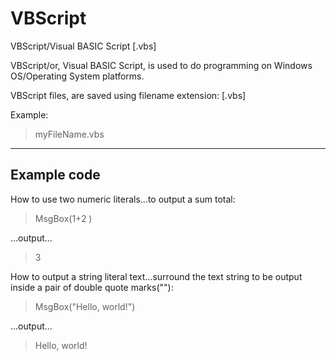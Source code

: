 # VBScript
VBScript/Visual BASIC Script [.vbs]

VBScript/or, Visual BASIC Script, is used to do programming on Windows OS/Operating System platforms.

VBScript files, are saved using filename extension: [.vbs]

Example:
 
> myFileName.vbs

-----

## Example code

How to use two numeric literals...to output a sum total: 

> MsgBox(1+2  )

...output...  

> 3 

How to output a string literal text...surround the text string to be output inside a pair of double quote marks(""):

> MsgBox("Hello, world!")

...output...

> Hello, world!


